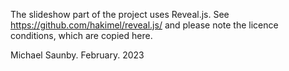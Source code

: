 The slideshow part of the project uses Reveal.js.  See https://github.com/hakimel/reveal.js/ and please note the licence conditions, which are copied here.

Michael Saunby. February. 2023
